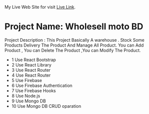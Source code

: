 My Live Web Site for visit [Live Link](https://assingment-11-auth.web.app/).

<h1> Project Name: Wholesell moto BD </h1>
<p> Project Description : This Project Basically A warehouse . Stock Some Products Delivery The Product And Manage All Product. You can Add Product ,  You can Delete The Product ,You can Modify The Product.

*  1 Use React Bootstrap
*  2 Use React Library
*  3 Use React Router
*  4 Use React Router
*  5 Use Firebase
*  6 Use Firebase Authentication
*  7 Use Firebase Hooks
*  8 Use Node.js
*  9 Use Mongo DB
*  10 Use Mongo DB CRUD oparation